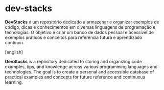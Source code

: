 # dev-stacks

**DevStacks** é um repositório dedicado a armazenar e organizar exemplos de código, dicas e conhecimentos em diversas linguagens de programação e tecnologias. O objetivo é criar um banco de dados pessoal e acessível de exemplos práticos e conceitos para referência futura e aprendizado contínuo.

[english]

**DevStacks** is a repository dedicated to storing and organizing code examples, tips, and knowledge across various programming languages and technologies. The goal is to create a personal and accessible database of practical examples and concepts for future reference and continuous learning.
